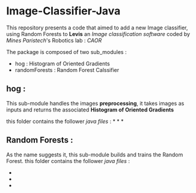 # Image-Classifier-Java

This repository presents a code that aimed to add a new Image classifier, using Random Forests to **Levis** an *Image classification software* coded by *Mines Paristech*'s Robotics lab : *CAOR*

The package is composed of two sub_modules : 
* hog : Histogram of Oriented Gradients
* randomForests : Random Forest Calssifier 

## hog :

This sub-module handles the images **preprocessing**, it takes images as inputs and returns the associated **Histogram of Oriented Gradients**

this folder contains the follower *java files* : 
* 
* 
* 


## Random Forests : 

As the name suggests it, this sub-module builds and trains the Random Forest. 
this folder contains the follower *java files* : 

* 
* 
*